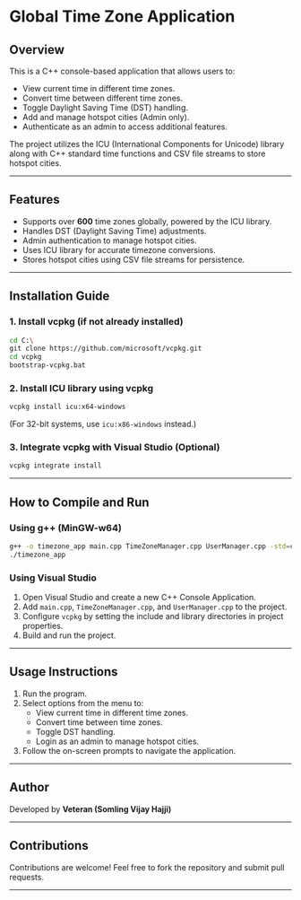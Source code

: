 # Global Time Zone Application

## Overview

This is a C++ console-based application that allows users to:

- View current time in different time zones.
- Convert time between different time zones.
- Toggle Daylight Saving Time (DST) handling.
- Add and manage hotspot cities (Admin only).
- Authenticate as an admin to access additional features.

The project utilizes the ICU (International Components for Unicode) library along with C++ standard time functions and CSV file streams to store hotspot cities.

---

## Features

- Supports over **600** time zones globally, powered by the ICU library.
- Handles DST (Daylight Saving Time) adjustments.
- Admin authentication to manage hotspot cities.
- Uses ICU library for accurate timezone conversions.
- Stores hotspot cities using CSV file streams for persistence.

---

## Installation Guide

### 1. Install vcpkg (if not already installed)

```sh
cd C:\
git clone https://github.com/microsoft/vcpkg.git
cd vcpkg
bootstrap-vcpkg.bat
```

### 2. Install ICU library using vcpkg

```sh
vcpkg install icu:x64-windows
```

(For 32-bit systems, use `icu:x86-windows` instead.)

### 3. Integrate vcpkg with Visual Studio (Optional)

```sh
vcpkg integrate install
```

---

## How to Compile and Run

### Using g++ (MinGW-w64)

```sh
g++ -o timezone_app main.cpp TimeZoneManager.cpp UserManager.cpp -std=c++17 -I"C:\vcpkg\installed\x64-windows\include" -L"C:\vcpkg\installed\x64-windows\lib" -licuuc -licuin -licudt
./timezone_app
```

### Using Visual Studio

1. Open Visual Studio and create a new C++ Console Application.
2. Add `main.cpp`, `TimeZoneManager.cpp`, and `UserManager.cpp` to the project.
3. Configure `vcpkg` by setting the include and library directories in project properties.
4. Build and run the project.

---

## Usage Instructions

1. Run the program.
2. Select options from the menu to:
   - View current time in different time zones.
   - Convert time between time zones.
   - Toggle DST handling.
   - Login as an admin to manage hotspot cities.
3. Follow the on-screen prompts to navigate the application.

---

## Author

Developed by **Veteran (Somling Vijay Hajji)**

---

## Contributions

Contributions are welcome! Feel free to fork the repository and submit pull requests.

---

